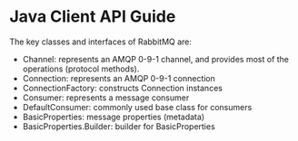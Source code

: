 # Java Client API Guide



The key classes and interfaces  of RabbitMQ are:

- Channel: represents an AMQP 0-9-1 channel, and provides most of the operations (protocol methods).
- Connection: represents an AMQP 0-9-1 connection
- ConnectionFactory: constructs Connection instances
- Consumer: represents a message consumer
- DefaultConsumer: commonly used base class for consumers
- BasicProperties: message properties (metadata)
- BasicProperties.Builder: builder for BasicProperties

